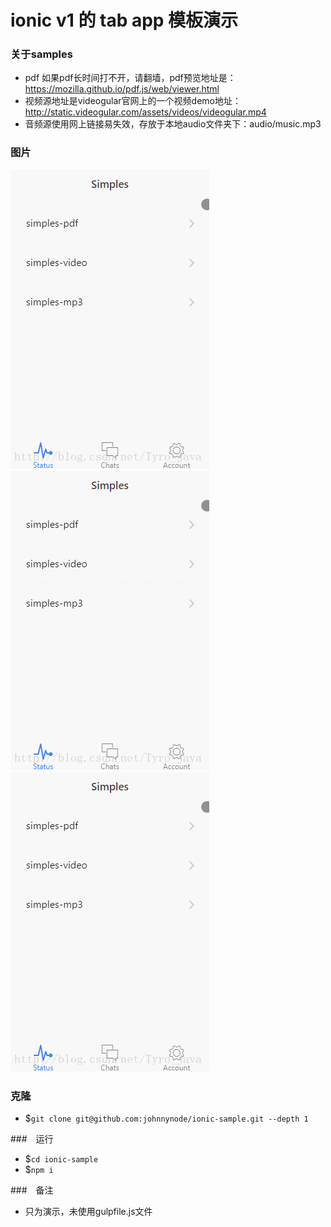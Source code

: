 # ionic v1 的 tab app 模板演示

### 关于samples
- pdf 如果pdf长时间打不开，请翻墙，pdf预览地址是：https://mozilla.github.io/pdf.js/web/viewer.html
- 视频源地址是videogular官网上的一个视频demo地址：http://static.videogular.com/assets/videos/videogular.mp4
- 音频源使用网上链接易失效，存放于本地audio文件夹下：audio/music.mp3

### 图片
![视频播放](pic/audio.gif) <br>
![音频播放](pic/audio.gif) <br>
![pdf展示](pic/audio.gif)


### 克隆
- $`git clone git@github.com:johnnynode/ionic-sample.git --depth 1`

###　运行
- $`cd ionic-sample`
- $`npm i`

###　备注
- 只为演示，未使用gulpfile.js文件